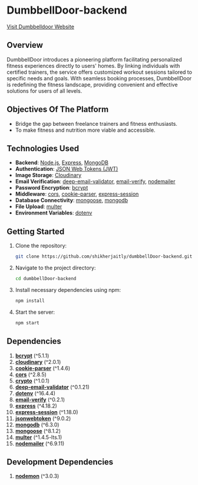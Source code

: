 # DumbbellDoor-backend


[Visit Dumbbelldoor Website ](https://dumbbelldoor.netlify.app/)

## Overview
DumbbellDoor introduces a pioneering platform facilitating personalized fitness experiences directly to users' homes. By linking individuals with certified trainers, the service offers customized workout sessions tailored to specific needs and goals. With seamless booking processes, DumbbellDoor is redefining the fitness landscape, providing convenient and effective solutions for users of all levels.

## Objectives Of The Platform
- Bridge the gap between freelance trainers and fitness enthusiasts.
- To make fitness and nutrition more viable and accessible.

## Technologies Used
- **Backend**: [Node.js](https://nodejs.org/), [Express](https://expressjs.com/), [MongoDB](https://www.mongodb.com/)
- **Authentication**: [JSON Web Tokens (JWT)](https://jwt.io/)
- **Image Storage**: [Cloudinary](https://cloudinary.com/)
- **Email Verification**: [deep-email-validator](https://www.npmjs.com/package/deep-email-validator), [email-verify](https://www.npmjs.com/package/email-verify), [nodemailer](https://nodemailer.com/about/)
- **Password Encryption**: [bcrypt](https://www.npmjs.com/package/bcrypt)
- **Middleware**: [cors](https://www.npmjs.com/package/cors), [cookie-parser](https://www.npmjs.com/package/cookie-parser), [express-session](https://www.npmjs.com/package/express-session)
- **Database Connectivity**: [mongoose](https://mongoosejs.com/), [mongodb](https://www.npmjs.com/package/mongodb)
- **File Upload**: [multer](https://www.npmjs.com/package/multer)
- **Environment Variables**: [dotenv](https://www.npmjs.com/package/dotenv)

## Getting Started
1. Clone the repository:

   ```bash
   git clone https://github.com/shikherjaitly/dumbbellDoor-backend.git

2. Navigate to the project directory:

    ```bash
    cd dumbbellDoor-backend

3. Install necessary dependencies using npm:

    ```bash
    npm install

4. Start the server:

    ```bash
    npm start

## Dependencies
1. **[bcrypt](https://www.npmjs.com/package/bcrypt)** (^5.1.1)
2. **[cloudinary](https://www.npmjs.com/package/cloudinary)** (^2.0.1)
3. **[cookie-parser](https://www.npmjs.com/package/cookie-parser)** (^1.4.6)
4. **[cors](https://www.npmjs.com/package/cors)** (^2.8.5)
5. **[crypto](https://www.npmjs.com/package/crypto)** (^1.0.1)
6. **[deep-email-validator](https://www.npmjs.com/package/deep-email-validator)** (^0.1.21)
7. **[dotenv](https://www.npmjs.com/package/dotenv)** (^16.4.4)
8. **[email-verify](https://www.npmjs.com/package/email-verify)** (^0.2.1)
9. **[express](https://www.npmjs.com/package/express)** (^4.18.2)
10. **[express-session](https://www.npmjs.com/package/express-session)** (^1.18.0)
11. **[jsonwebtoken](https://www.npmjs.com/package/jsonwebtoken)** (^9.0.2)
12. **[mongodb](https://www.npmjs.com/package/mongodb)** (^6.3.0)
13. **[mongoose](https://www.npmjs.com/package/mongoose)** (^8.1.2)
14. **[multer](https://www.npmjs.com/package/multer)** (^1.4.5-lts.1)
15. **[nodemailer](https://www.npmjs.com/package/nodemailer)** (^6.9.11)

## Development Dependencies
1. **[nodemon](https://www.npmjs.com/package/nodemon)** (^3.0.3)

